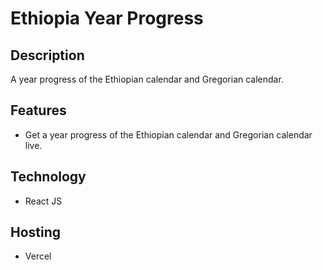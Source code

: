 # **Ethiopia Year Progress**

## Description

A year progress of the Ethiopian calendar and Gregorian calendar.

## Features

- Get a year progress of the Ethiopian calendar and Gregorian calendar live.

## Technology

- React JS

## Hosting

- Vercel
